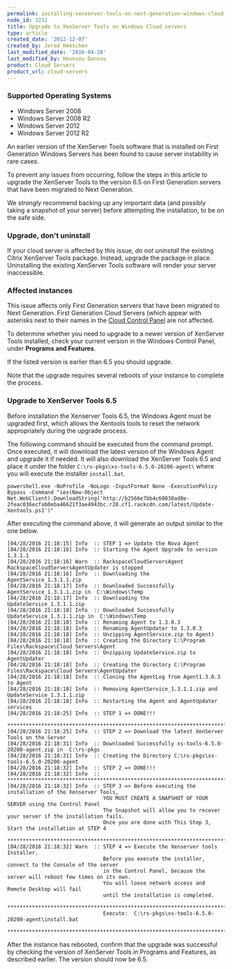 ```yaml
---
permalink: installing-xenserver-tools-on-next-generation-windows-cloud-servers/
node_id: 3232
title: Upgrade to XenServer Tools on Windows Cloud servers
type: article
created_date: '2012-12-07'
created_by: Jered Heeschen
last_modified_date: '2016-04-28'
last_modified_by: Hounsou Dansou
product: Cloud Servers
product_url: cloud-servers
---
```


### Supported Operating Systems

- Windows Server 2008
- Windows Server 2008 R2
- Windows Server 2012
- Windows Server 2012 R2

An earlier version of the XenServer Tools software that is installed on First Generation Windows Servers has been found to cause server instability in rare cases.

To prevent any issues from occurring, follow the steps in this article to upgrade the XenServer Tools to the version 6.5 on First Generation servers that have been migrated to Next Generation.

We *strongly* recommend backing up any important data (and possibly taking a snapshot of your server) before attempting the installation, to be on the safe side.

### Upgrade, don't uninstall

If your cloud server is affected by this issue, *do not uninstall* the existing Citrix XenServer Tools package. Instead, upgrade the package in place.  Uninstalling the existing XenServer Tools software will render your server inaccessible.

### Affected instances

[nextcp]:https://mycloud.rackspace.com

This issue affects only First Generation servers that have been migrated to Next Generation.  First Generation Cloud Servers (which appear with asterisks next to their names in the [Cloud Control Panel][nextcp] are not affected.

To determine whether you need to upgrade to a newer version of XenServer Tools installed, check your current version in the Windows Control Panel, under **Programs and Features**.

If the listed version is earlier than 6.5 you should upgrade.

Note that the upgrade requires several reboots of your instance to complete the process.

### Upgrade to XenServer Tools 6.5

Before installation the Xenserver Tools 6.5, the Windows Agent must be upgraded first, which allows the Xentools tools to reset the network appropriately during the upgrade process.

The following command should be executed from the command prompt. Once executed, it will download the latest version of the Windows Agent and upgrade it if needed. It will also download the XenServer Tools 6.5 and place it under the folder `C:\rs-pkgs\xs-tools-6.5.0-20200-agent\` where you will execute the installer `install.bat`.

```
powershell.exe -NoProfile -NoLogo -InputFormat None -ExecutionPolicy Bypass -Command "iex(New-Object Net.WebClient).DownloadString('http://b2566e7bb4c60838ad8e-2feac036ecfab0eba46621f3ae4943bc.r28.cf1.rackcdn.com/latest/Update-Xentools.ps1')"
```

After executing the command above, it will generate an output similar to the one below.

```
[04/28/2016 21:18:15] Info  :: STEP 1 => Update the Nova Agent
[04/28/2016 21:18:16] Info  :: Starting the Agent Upgrade to version 1.3.1.1
[04/28/2016 21:18:16] Warn  :: RackspaceCloudServersAgent RackspaceCloudServersAgentUpdater is stopped
[04/28/2016 21:18:16] Info  :: Downloading the AgentService_1.3.1.1.zip
[04/28/2016 21:18:17] Info  :: Downloaded Successfully AgentService_1.3.1.1.zip in  C:\Windows\Temp
[04/28/2016 21:18:17] Info  :: Downloading the UpdateService_1.3.1.1.zip
[04/28/2016 21:18:18] Info  :: Downloaded Successfully UpdateService_1.3.1.1.zip in  C:\Windows\Temp
[04/28/2016 21:18:18] Info  :: Renaming Agent to 1.3.0.3
[04/28/2016 21:18:18] Info  :: Renaming AgentUpdater to 1.3.0.3
[04/28/2016 21:18:18] Info  :: Unzipping AgentService.zip to Agent)
[04/28/2016 21:18:18] Info  :: Creating the Directory C:\Program Files\Rackspace\Cloud Servers\Agent
[04/28/2016 21:18:18] Info  :: Unzipping UpdateService.zip to AgentUpdater
[04/28/2016 21:18:18] Info  :: Creating the Directory C:\Program Files\Rackspace\Cloud Servers\AgentUpdater
[04/28/2016 21:18:18] Info  :: Cloning the AgentLog from Agent1.3.0.3 to Agent
[04/28/2016 21:18:18] Info  :: Removing AgentService_1.3.1.1.zip and UpdateService_1.3.1.1.zip
[04/28/2016 21:18:18] Info  :: Restarting the Agent and AgentUpdater services
[04/28/2016 21:18:25] Info  :: STEP 1 => DONE!!!
                               *********************************************************************************
[04/28/2016 21:18:25] Info  :: STEP 2 => Download the latest XenServer Tools on the Server
[04/28/2016 21:18:31] Info  :: Downloaded Successfully xs-tools-6.5.0-20200-agent.zip in  C:\rs-pkgs
[04/28/2016 21:18:31] Info  :: Creating the Directory C:\rs-pkgs\xs-tools-6.5.0-20200-agent
[04/28/2016 21:18:32] Info  :: STEP 2 => DONE!!!
[04/28/2016 21:18:32] Info  :: *********************************************************************************
[04/28/2016 21:18:32] Info  :: STEP 3 => Before executing the installation of the Xenserver Tools,
                               YOU MUST CREATE A SNAPSHOT OF YOUR SERVER using the Control Panel
                               The Snapshot will allow you to recover your server if the installation fails.
                               Once you are done with This Step 3, Start the installation at STEP 4
                               *********************************************************************************
[04/28/2016 21:18:32] Warn  :: STEP 4 => Execute the Xenserver tools Installer.
                               Before you execute the installer, connect to the Console of the server
                               in the Control Panel, because the server will reboot few times on its own.
                               You will loose network access and Remote Desktop will fail
                               until the installation is completed.
                               *********************************************************************************
                               Execute:  C:\rs-pkgs\xs-tools-6.5.0-20200-agent\install.bat
                               *********************************************************************************
```



 After the instance has rebooted, confirm that the upgrade was successful by checking the version of XenServer Tools in Programs and Features, as described earlier. The version should now be 6.5.


